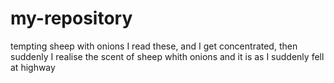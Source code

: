 # my-repository
tempting sheep with onions
I read these, and I get concentrated, then suddenly I realise the scent of sheep whith onions and it is as I suddenly fell at highway
